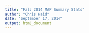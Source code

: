 ```yaml
---
title: "Fall 2014 MAP Summary Stats"
author: "Chris Haid"
date: "September 17, 2014"
output: html_document
---
```








